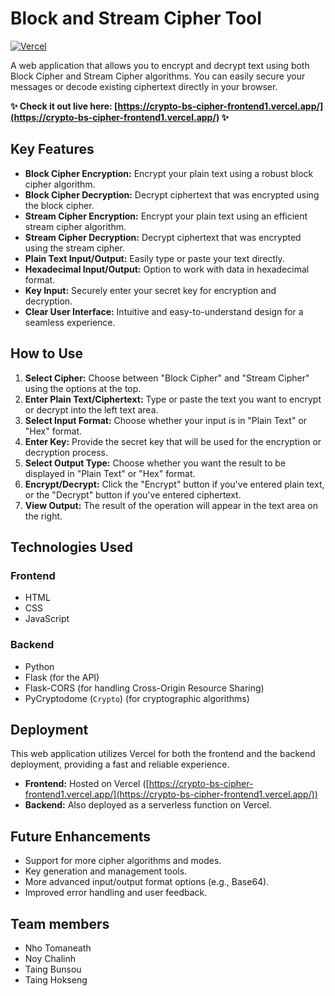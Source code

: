# Block and Stream Cipher Tool

[![Vercel](https://vercel.com/button)](https://crypto-bs-cipher-frontend1.vercel.app/)

A web application that allows you to encrypt and decrypt text using both Block Cipher and Stream Cipher algorithms. You can easily secure your messages or decode existing ciphertext directly in your browser.

**✨ Check it out live here: [https://crypto-bs-cipher-frontend1.vercel.app/](https://crypto-bs-cipher-frontend1.vercel.app/) ✨**

## Key Features

* **Block Cipher Encryption:** Encrypt your plain text using a robust block cipher algorithm.
* **Block Cipher Decryption:** Decrypt ciphertext that was encrypted using the block cipher.
* **Stream Cipher Encryption:** Encrypt your plain text using an efficient stream cipher algorithm.
* **Stream Cipher Decryption:** Decrypt ciphertext that was encrypted using the stream cipher.
* **Plain Text Input/Output:** Easily type or paste your text directly.
* **Hexadecimal Input/Output:** Option to work with data in hexadecimal format.
* **Key Input:** Securely enter your secret key for encryption and decryption.
* **Clear User Interface:** Intuitive and easy-to-understand design for a seamless experience.

## How to Use

1.  **Select Cipher:** Choose between "Block Cipher" and "Stream Cipher" using the options at the top.
2.  **Enter Plain Text/Ciphertext:** Type or paste the text you want to encrypt or decrypt into the left text area.
3.  **Select Input Format:** Choose whether your input is in "Plain Text" or "Hex" format.
4.  **Enter Key:** Provide the secret key that will be used for the encryption or decryption process.
5.  **Select Output Type:** Choose whether you want the result to be displayed in "Plain Text" or "Hex" format.
6.  **Encrypt/Decrypt:** Click the "Encrypt" button if you've entered plain text, or the "Decrypt" button if you've entered ciphertext.
7.  **View Output:** The result of the operation will appear in the text area on the right.

## Technologies Used

### Frontend

* HTML
* CSS
* JavaScript

### Backend

* Python
* Flask (for the API)
* Flask-CORS (for handling Cross-Origin Resource Sharing)
* PyCryptodome (`Crypto`) (for cryptographic algorithms)

## Deployment

This web application utilizes Vercel for both the frontend and the backend deployment, providing a fast and reliable experience.

* **Frontend:** Hosted on Vercel ([https://crypto-bs-cipher-frontend1.vercel.app/](https://crypto-bs-cipher-frontend1.vercel.app/))
* **Backend:** Also deployed as a serverless function on Vercel.

## Future Enhancements

* Support for more cipher algorithms and modes.
* Key generation and management tools.
* More advanced input/output format options (e.g., Base64).
* Improved error handling and user feedback.


## Team members

* Nho Tomaneath
* Noy Chalinh
* Taing Bunsou
* Taing Hokseng
